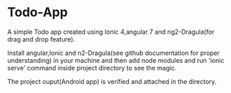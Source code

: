 # Todo-App
A simple Todo app created using Ionic 4,angular 7 and ng2-Dragula(for drag and drop feature).

Install angular,Ionic and n2-Dragula(see github documentation for proper understanding) in your machine and then add node modules and run 'ionic serve' command inside project directory to see the magic.

The project ouput(Android app) is verified and  attached in the directory.
